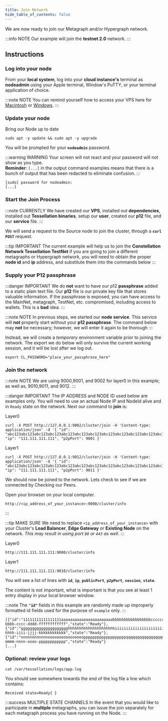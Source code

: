 ```yaml
---
title: Join Network
hide_table_of_contents: false
---
```


<head>
  <title>Join the Hypergraph or Metagraph</title>
  <meta
    name="description"
    content="This document will help to join an existing Hypergraph Network or Metagraph."
  />
</head>

We are now ready to join our Metagraph and/or Hypergraph network.

:::info NOTE
Our example will join the **testnet 2.0** network.
:::

## Instructions

### Log into your node

From your **local system**, log into your **cloud instance's** terminal as **nodeadmin** using your Apple terminal, Window's PuTTY, or your terminal application of choice.

:::note NOTE
You can remind yourself how to access your VPS here for [Macintosh](/validate/resources/accessMac) or [Windows](/validate/resources/accessWin).
:::

### Update your node
Bring our Node up to date

```
sudo apt -y update && sudo apt -y upgrade
```

You will be prompted for your **`nodeadmin`** password.

:::warning WARNING
Your screen will not react and your password will not show as you type.  
**Reminder**: `[...]` in the output command examples means that there is a bunch of output that has been redacted to eliminate confusion. 
:::

```
[sudo] password for nodeadmin:
[...]
```

### Start the Join Process

:::note CURRENTLY
We have created our **VPS**, installed out **dependencies**, installed out **Tessellation binaries**, setup our **user**, created our **p12** file, and our **service** file.
:::

We will send a request to the Source node to join the cluster, through a **`curl POST`** request.

:::tip IMPORTANT
The current example will help us to join the **Constellation Network Tessellation TestNet** if you are going to join a different metagraphs or Hypergraph network, you will need to obtain the proper **node id** and **ip** address, and substitute them into the commands below
:::

### Supply your P12 passphrase

:::danger IMPORTANT
We do **not** want to have our p12 **passphrase** added to a static plain text file.  Our **p12** file is our private key file that stores valuable information.  If the passphrase is exposed, you can have access to the MainNet, metagraph, TestNet, etc. compromised, including access to wallets.  This is a **bad** idea.
:::

:::note NOTE
In previous steps, we started our **node service**.  This service will **not** properly start without your **p12 passphrase**.  The command below may **not** be necessary; however, we will enter it again to be thorough 
:::

Instead, we will create a *temporary* environment variable prior to joining the network.  The export we do below will only survive the current working session, and it will be lost after we log out.  

```
export CL_PASSWORD="place_your_passphrase_here"
```

### Join the network

:::note NOTE
We are using 9000,9001, and 9002 for layer0 in this example; as well as, 9010,9011, and 9012. 
:::

:::danger IMPORTANT
The IP ADDRESS and NODE ID used below are examples only.  You will need to use an actual Node IP and NodeId alive and in `Ready` state on the network.
 Next our command to **join** is:

Layer0
```
curl -X POST http://127.0.0.1:9002/cluster/join -H 'Content-type: application/json' -d '{ "id": "abc123abc123abc123abc123abc123abc123abc123abc123abc123abc123abc123abc123abc123abc123abc123abc123abc123abc123abc123abc123abc123ab", "ip": "111.111.111.111", "p2pPort": 9001 }'
```
Layer1
```
curl -X POST http://127.0.0.1:9012/cluster/join -H 'Content-type: application/json' -d '{ "id": "abc123abc123abc123abc123abc123abc123abc123abc123abc123abc123abc123abc123abc123abc123abc123abc123abc123abc123abc123abc123abc123ab", "ip": "111.111.111.111", "p2pPort": 9011 }'
```

We should now be joined to the network. Lets check to see if we are connected by Checking our Peers.

Open your browser on your local computer.

```
http://<ip_address_of_your_instance>:9000/cluster/info
```
:::

:::tip MAKE SURE
We need to replace `<ip_address_of_your_instance>` with your Cluster's **Load Balancer**, **Edge Gateway** or **Existing Node** on the network.  *This may result in using port `80` or `443` as well.*
:::

Layer0
```
http://111.111.111.111:9000/cluster/info
```
Layer1
```
http://111.111.111.111:9010/cluster/info
```

You will see a list of lines with **`id`**, **`ip`**, **`publicPort`**, **`p2pPort`**, **`session`**, **`state`**.

The content is not important, what is important is that you see at least 1 entry display in your local browser window.

:::note
The **`"id"`** fields in this example are randomly made up improperly formatted id fields used for the purpose of `example` only.
:::

```
[{"id":"11111111111111111aaaaaaaaaaaaaaaaaaaaaaabbbbbbbbbbbbbbbbbccccccccccccccddddddddddddddddddddeeeeeeeeeeeeeeeeeeeeeeeeffffffffffffff","ip":"111.111.111.111","publicPort":9000,"p2pPort":9001,"session":"aaaaaaaa-bbbb-cccc-dddd-ffffffffffff","state":"Ready"},
{"id":"ggggggggggggggggggggghhhhhhhhhhhhhhhhhhhhhiiiiiiiiiiiiiiiiiiiiiijjjjjjjjjjjjjjjjjjjjjkkkkkkkkkkkkkkkkkkklllllllllllllllllmmmmmmmmm","ip":"122.222.222.222","publicPort":9000,"p2pPort":9001,"session":"gggggggg-hhhh-iiii-jjjj-kkkkkkkkkkkk","state":"Ready"},
{"id":"nnnnnnnnnnnnoooooooooooooooopppppppppppppppppppqqqqqqqqqqqqqqqqqqqqrrrrrrrrrrrrrrrrrrrrrrrrrrrrrrrsssssssssssssssstttttttttttttttt","ip":"133.333.333.333","publicPort":9000,"p2pPort":9001,"session":"llllllll-mmmm-nnnn-oooo-pppppppppppp","state":"Ready"}
[...]
```

### Optional: review your logs

```
cat /var/tessellation/logs/app.log
```

You should see somewhere towards the end of the log file a line which contains:
```
Received state=Ready{ }
```

:::success MULTIPLE STATE CHANNELS
In the event that you would like to participate in **multiple** metagraphs, you can issue the join separately for each metagraph process you have running on the Node.
:::